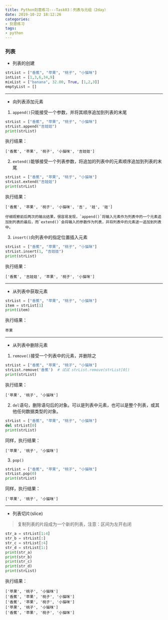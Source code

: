 ```yaml
---
title: Python刻意练习---Task03：列表与元组（2day）
date: 2019-10-22 18:12:26
categories:
- 刻意练习
tags:
- python
---
```

### 列表
- 列表的创建
```python
strList = ["香蕉", "苹果", "桃子", "小猫咪"]
intList = [1,3,6,34,9]
mixList = ["banana", 32.00, True, [1,2,3]]
emptyList = []
```
---
- 向列表添加元素

1. `append()`只能接受一个参数，并将其顺序追加到列表的末尾
```python
strList = ["香蕉", "苹果", "桃子", "小猫咪"]
strList.append("吉娃娃") 
print(strList)
```
执行结果：
```
['香蕉', '苹果', '桃子', '小猫咪', '吉娃娃']
```
2. `extend()`能够接受一个列表参数，将追加的列表中的元素顺序追加到列表的末尾
```python
strList = ["香蕉", "苹果", "桃子", "小猫咪"]
strList.extend("吉娃娃")
print(strList)
```
执行结果：
```
['香蕉', '苹果', '桃子', '小猫咪', '吉', '娃', '娃']
```

    仔细观察前后两次的输出结果，很容易发现，`append()`将输入元素作为列表中的一个元素追加到列表的最后，而`extend()`会将输入的参数作为列表，并将列表中的元素逐一追加到列表中。

3. `insert()`向列表中的指定位置插入元素
```python
strList = ["香蕉", "苹果", "桃子", "小猫咪"]
strList.insert(1, "吉娃娃")
print(strList)
```
执行结果：
```
['香蕉', '吉娃娃', '苹果', '桃子', '小猫咪']
```
---
- 从列表中获取元素
```python
strList = ["香蕉", "苹果", "桃子", "小猫咪"]
item = strList[1]
print(item)
```
执行结果：
```
苹果
```
---
- 从列表中删除元素

1. `remove()`接受一个列表中的元素，并删除之
```python
strList = ["香蕉", "苹果", "桃子", "小猫咪"]
strList.remove('香蕉')  # 试试 strList.remove(strList[0])
print(strList)
```
执行结果：
```
['苹果', '桃子', '小猫咪']
```

2. `del`语句，删除语句后的对象。可以是列表中元素，也可以是整个列表，或其他任何数据类型的对象。
```python
strList = ["香蕉", "苹果", "桃子", "小猫咪"]
del strList[0]
print(strList)
```
同样，执行结果：
```
['苹果', '桃子', '小猫咪']
```

3. `pop()`
```python
strList = ["香蕉", "苹果", "桃子", "小猫咪"]
strList.pop(0)
print(strList)
```
同样，执行结果：
```
['苹果', '桃子', '小猫咪']
```
---
- 列表切片(slice)

>复制列表的片段成为一个新的列表，注意：区间为左开右闭

```python
str_a = strList[1:4]
str_b = strList[:]
str_c = strList[:4]
str_d = strList[1:]
print(str_a)
print(str_b)
print(str_c)
print(str_d)
print(strList)
```
执行结果：
```
['苹果', '桃子', '小猫咪']
['香蕉', '苹果', '桃子', '小猫咪']
['香蕉', '苹果', '桃子', '小猫咪']
['苹果', '桃子', '小猫咪']
['香蕉', '苹果', '桃子', '小猫咪']
```

